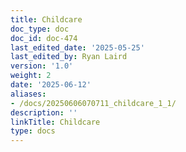 ```yaml
---
title: Childcare
doc_type: doc
doc_id: doc-474
last_edited_date: '2025-05-25'
last_edited_by: Ryan Laird
version: '1.0'
weight: 2
date: '2025-06-12'
aliases:
- /docs/20250606070711_childcare_1_1/
description: ''
linkTitle: Childcare
type: docs
---
```


